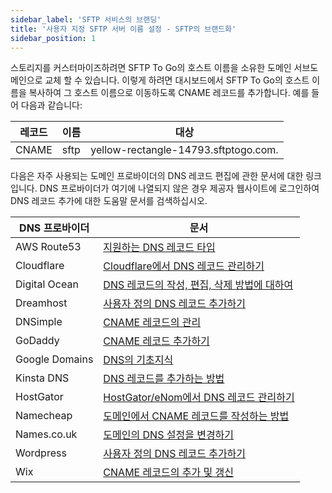 ```yaml
---
sidebar_label: 'SFTP 서비스의 브랜딩'
title: '사용자 지정 SFTP 서버 이름 설정 - SFTP의 브랜드화'
sidebar_position: 1
---
```

스토리지를 커스터마이즈하려면 SFTP To Go의 호스트 이름을 소유한 도메인 서브도메인으로 교체 할 수 있습니다. 이렇게 하려면 대시보드에서 SFTP To Go의 호스트 이름을 복사하여 그 호스트 이름으로 이동하도록 CNAME 레코드를 추가합니다. 예를 들어 다음과 같습니다:

| 레코드 | 이름 | 대상                               |
|--------|------|--------------------------------------|
| CNAME  | sftp | yellow-rectangle-14793.sftptogo.com. |

다음은 자주 사용되는 도메인 프로바이더의 DNS 레코드 편집에 관한 문서에 대한 링크입니다. DNS 프로바이더가 여기에 나열되지 않은 경우 제공자 웹사이트에 로그인하여 DNS 레코드 추가에 대한 도움말 문서를 검색하십시오.

| DNS 프로바이더 | 문서 |
|---|---|
| AWS Route53 | [지원하는 DNS 레코드 타입](https://docs.aws.amazon.com/Route53/latest/DeveloperGuide/ResourceRecordTypes.html#CNAMEFormat) |
| Cloudflare | [Cloudflare에서 DNS 레코드 관리하기](https://support.cloudflare.com/hc/en-us/articles/360019093151) |
| Digital Ocean | [DNS 레코드의 작성, 편집, 삭제 방법에 대하여](https://docs.digitalocean.com/products/networking/dns/how-to/manage-records/#cname-records) |
| Dreamhost | [사용자 정의 DNS 레코드 추가하기](https://help.dreamhost.com/hc/en-us/articles/360035516812-Adding-custom-DNS-records) |
| DNSimple | [CNAME 레코드의 관리](https://support.dnsimple.com/articles/manage-cname-record/) |
| GoDaddy | [CNAME 레코드 추가하기](https://www.godaddy.com/help/add-a-cname-record-19236) |
| Google Domains | [DNS의 기초지식](https://support.google.com/a/answer/48090) |
| Kinsta DNS | [DNS 레코드를 추가하는 방법](https://kinsta.com/knowledgebase/dns/#cname-record) |
| HostGator | [HostGator/eNom에서 DNS 레코드 관리하기](https://www.hostgator.com/help/article/manage-dns-records-with-hostgatorenom) |
| Namecheap | [도메인에서 CNAME 레코드를 작성하는 방법](https://www.namecheap.com/support/knowledgebase/article.aspx/9646/2237/how-to-create-a-cname-record-for-your-domain/) |
| Names.co.uk | [도메인의 DNS 설정을 변경하기](https://www.names.co.uk/support/articles/changing-your-domains-dns-settings/) |
| Wordpress | [사용자 정의 DNS 레코드 추가하기](https://wordpress.com/support/domains/custom-dns/#adding-custom-dns-records) |
| Wix | [CNAME 레코드의 추가 및 갱신](https://support.wix.com/en/article/adding-or-updating-cname-records-in-your-wix-account) |

